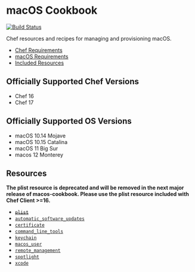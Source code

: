 # macOS Cookbook

[![Build Status](https://dev.azure.com/office/OE/_apis/build/status/microsoft.macos-cookbook?repoName=microsoft%2Fmacos-cookbook&branchName=master)](https://dev.azure.com/office/OE/_build/latest?definitionId=17314&repoName=microsoft%2Fmacos-cookbook&branchName=master)

Chef resources and recipes for managing and provisioning macOS.

- [Chef Requirements](#officially-supported-chef-versions)
- [macOS Requirements](#officially-supported-os-versions)
- [Included Resources](#resources)

## Officially Supported Chef Versions

- Chef 16
- Chef 17

## Officially Supported OS Versions

- macOS 10.14 Mojave
- macOS 10.15 Catalina
- macOS 11 Big Sur
- macos 12 Monterey

## Resources
**The plist resource is deprecated and will be removed in the next major release of macos-cookbook. Please use the plist resource included with Chef Client >=16.**

- ~~[`plist`](https://github.com/Microsoft/macos-cookbook/blob/master/documentation/resource_plist.md)~~
- [`automatic_software_updates`](https://github.com/Microsoft/macos-cookbook/blob/master/documentation/resource_automatic_software_updates.md)
- [`certificate`](https://github.com/Microsoft/macos-cookbook/blob/master/documentation/resource_certificate.md)
- [`command_line_tools`](https://github.com/Microsoft/macos-cookbook/blob/master/documentation/resource_command_line_tools.md)
- [`keychain`](https://github.com/Microsoft/macos-cookbook/blob/master/documentation/resource_keychain.md)
- [`macos_user`](https://github.com/Microsoft/macos-cookbook/blob/master/documentation/resource_macos_user.md)
- [`remote_management`](https://github.com/Microsoft/macos-cookbook/blob/master/documentation/resource_remote_management.md)
- [`spotlight`](https://github.com/Microsoft/macos-cookbook/blob/master/documentation/resource_spotlight.md)
- [`xcode`](https://github.com/Microsoft/macos-cookbook/blob/master/documentation/resource_xcode.md)
